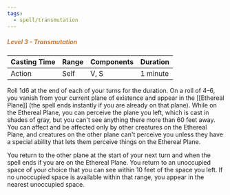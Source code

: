 ```yaml
---
tags:
  - spell/transmutation
---
```

##### *<span style="color:rgb(203, 123, 55)">Level 3 - Transmutation</span>*

| Casting Time | Range | Components | Duration |
| ------------ | ----- | ---------- | -------- |
| Action       | Self  | V, S       | 1 minute |
Roll 1d6 at the end of each of your turns for the duration. On a roll of 4–6, you vanish from your current plane of existence and appear in the [[Ethereal Plane]] (the spell ends instantly if you are already on that plane). While on the Ethereal Plane, you can perceive the plane you left, which is cast in shades of gray, but you can't see anything there more than 60 feet away. You can affect and be affected only by other creatures on the Ethereal Plane, and creatures on the other plane can't perceive you unless they have a special ability that lets them perceive things on the Ethereal Plane.  

You return to the other plane at the start of your next turn and when the spell ends if you are on the Ethereal Plane. You return to an unoccupied space of your choice that you can see within 10 feet of the space you left. If no unoccupied space is available within that range, you appear in the nearest unoccupied space.